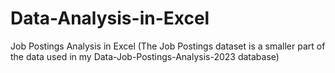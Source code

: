 # Data-Analysis-in-Excel
Job Postings Analysis in Excel (The Job Postings dataset is a smaller part of the data used in my Data-Job-Postings-Analysis-2023 database)
